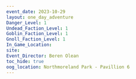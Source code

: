```yaml
---
event_date: 2023-10-29
layout: one_day_adventure
Danger_Level: 1
Undead_Faction_Level: 1
Goblin_Faction_Level: 1
Gnoll_Faction_Level: 1
In_Game_Location:
site:
Event_Director: Beren Olean
toc_hide: true
oog_location: Northmoreland Park - Pavillion 6
---
```

